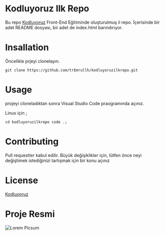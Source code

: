 # Kodluyoruz Ilk Repo
Bu repo [Kodluyoruz](https://kodluyoruz.org/tr/kodluyoruz/) Front-End Eğitiminde oluşturulmuş il repo. İçerisinde bir adet README dosyası, bir adet de index.html barındırıyor.


# Insallation
Öncelikle prjeyi clonelayın.

`git clone https://github.com/trEmrullh/kodluyoruzilkrepo.git`

# Usage
projeyi cloneladıktan sonra Visual Studio Code praogramında açınız.

Linux için ;

```cd kodluyoruzilkrepo code .;```


# Contributing 
Pull requestler kabul edilir. Büyük değişiklikler için, lütfen önce neyi değiştimek istediğinizi tartışmak için bir konu açınız

# License 
[Kodluyoruz](https://choosealicense.com/licenses/mit/)

# Proje Resmi

![Lorem Picsum](https://picsum.photos/200/300)

